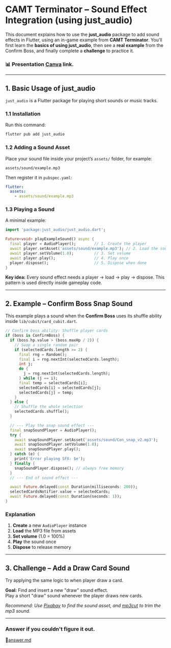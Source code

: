 # CAMT Terminator – Sound Effect Integration (using just_audio)

This document explains how to use the **just_audio** package to add sound effects in Flutter, using an in-game example from **CAMT Terminator**.
You’ll first learn the **basics of using just_audio**, then see a **real example** from the Confirm Boss, and finally complete a **challenge** to practice it.

### 📊 Presentation [Canva](https://www.canva.com/design/DAG06G9CIgw/P_2myofG458kQ0g-DLnxcw/view?utm_content=DAG06G9CIgw&utm_campaign=designshare&utm_medium=link2&utm_source=uniquelinks&utlId=hc917daeb5e) link.

---

## 1. Basic Usage of just_audio

`just_audio` is a Flutter package for playing short sounds or music tracks.

### 1.1 Installation

Run this command:

```bash
flutter pub add just_audio
```

### 1.2 Adding a Sound Asset

Place your sound file inside your project’s `assets/` folder, for example:

```
assets/sound/example.mp3
```

Then register it in `pubspec.yaml`:

```yaml
flutter:
  assets:
    - assets/sound/example.mp3
```

### 1.3 Playing a Sound

A minimal example:

```dart
import 'package:just_audio/just_audio.dart';

Future<void> playExampleSound() async {
  final player = AudioPlayer();        // 1. Create the player
  await player.setAsset('assets/sound/example.mp3'); // 2. Load the sound
  await player.setVolume(1.0);         // 3. Set volume
  await player.play();                 // 4. Play once
  player.dispose();                    // 5. Dispose when done
}
```

**Key idea:**
Every sound effect needs a player → load → play → dispose.
This pattern is used directly inside gameplay code.

---

## 2. Example – Confirm Boss Snap Sound

This example plays a sound when the **Confirm Boss** uses its shuffle ability inside `lib/cubit/card_cubit.dart`.

```dart
// Confirm boss ability: Shuffle player cards
if (boss is ConfirmBoss) {
  if (boss.hp.value > (boss.maxHp / 2)) {
    // Swap a single random pair
    if (selectedCards.length >= 2) {
      final rng = Random();
      final i = rng.nextInt(selectedCards.length);
      int j;
      do {
        j = rng.nextInt(selectedCards.length);
      } while (j == i);
      final temp = selectedCards[i];
      selectedCards[i] = selectedCards[j];
      selectedCards[j] = temp;
    }
  } else {
    // Shuffle the whole selection
    selectedCards.shuffle();
  }

  // --- Play the snap sound effect ---
  final snapSoundPlayer = AudioPlayer();
  try {
    await snapSoundPlayer.setAsset('assets/sound/Con_snap_v2.mp3');
    await snapSoundPlayer.setVolume(1.0);
    await snapSoundPlayer.play();
  } catch (e) {
    print('Error playing SFX: $e');
  } finally {
    snapSoundPlayer.dispose(); // always free memory
  }
  // --- End of sound effect ---

  await Future.delayed(const Duration(milliseconds: 200));
  selectedCardsNotifier.value = selectedCards;
  await Future.delayed(const Duration(seconds: 1));
}
```

### Explanation

1. **Create** a new `AudioPlayer` instance
2. **Load** the MP3 file from assets
3. **Set volume** (1.0 = 100%)
4. **Play** the sound once
5. **Dispose** to release memory

---

## 3. Challenge – Add a Draw Card Sound

Try applying the same logic to when player draw a card.

**Goal:**
Find and insert a new "draw" sound effect.<br>
Play a short "draw" sound whenever the player draws new cards.

*Recommend: Use [Pixabay](https://pixabay.com/sound-effects/search/card) to find the sound asset, 
and [mp3cut](https://mp3cut.net) to trim the mp3 sound.*

---

### Answer if you couldn't figure it out.
📑[answer.md](md/answer.md)